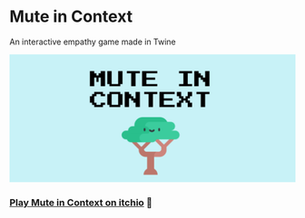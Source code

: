 # Mute in Context
An interactive empathy game made in Twine

![Mute in Context title screen](https://github.com/nnekannagbo/MuteInContext/blob/main/title%20screen.png?raw=true)

### [Play Mute in Context on itchio](https://nnekathewoods.itch.io/mute-in-context) 👾


